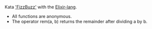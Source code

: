 Kata <a href="http://c2.com/cgi/wiki?FizzBuzzTest" target="_blank">'FizzBuzz'</a> with the <a href="http://elixir-lang.org/" target="_blank">Elixir-lang</a>.

- All functions are anonymous.  
- The operator rem(a, b) returns the remainder after dividing a by b.